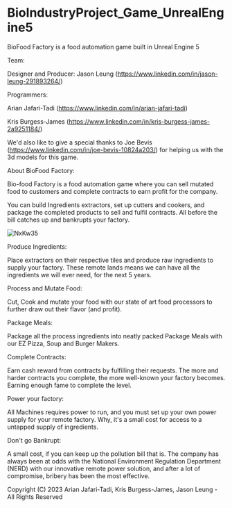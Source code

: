# BioIndustryProject_Game_UnrealEngine5
BioFood Factory is a food automation game built in Unreal Engine 5


Team:

Designer and Producer: Jason Leung (https://www.linkedin.com/in/jason-leung-291893264/)




Programmers:


Arian Jafari-Tadi (https://www.linkedin.com/in/arian-jafari-tadi)


Kris Burgess-James (https://www.linkedin.com/in/kris-burgess-james-2a9251184/)


We'd also like to give a special thanks to Joe Bevis (https://www.linkedin.com/in/joe-bevis-10824a203/) for helping us with the 3d models for this game.



About BioFood Factory:

Bio-food Factory is a food automation game where you can sell mutated food to customers and complete contracts to earn profit for the company.

You can build Ingredients extractors, set up cutters and cookers, and package the completed products to sell and fulfil contracts. All before the bill catches up and bankrupts your factory.

![NxKw35](https://github.com/arianjafari1/BioIndustryProject_Game_UnrealEngine5/assets/102365964/db985421-e323-44f0-b595-f99ba6bdcbbf)

Produce Ingredients:

Place extractors on their respective tiles and produce raw ingredients to supply your factory. These remote lands means we can have all the ingredients we will ever need, for the next 5 years.



Process and Mutate Food:

Cut, Cook and mutate your food with our state of art food processors to further draw out their flavor (and profit).



Package Meals:

Package all the process ingredients into neatly packed Package Meals with our EZ Pizza, Soup and Burger Makers.



Complete Contracts:

Earn cash reward from contracts by fulfilling their requests. The more and harder contracts you complete, the more well-known your factory becomes. Earning enough fame to complete the level.



Power your factory:

All Machines requires power to run, and you must set up your own power supply for your remote factory. Why, it's a small cost for access to a untapped supply of ingredients.



Don't go Bankrupt:

A small cost, if you can keep up the pollution bill that is. The company has always been at odds with the National Environment Regulation Department (NERD) with our innovative remote power solution, and after a lot of compromise, bribery has been the most effective.


Copyright (C) 2023 Arian Jafari-Tadi, Kris Burgess-James, Jason Leung - All Rights Reserved
